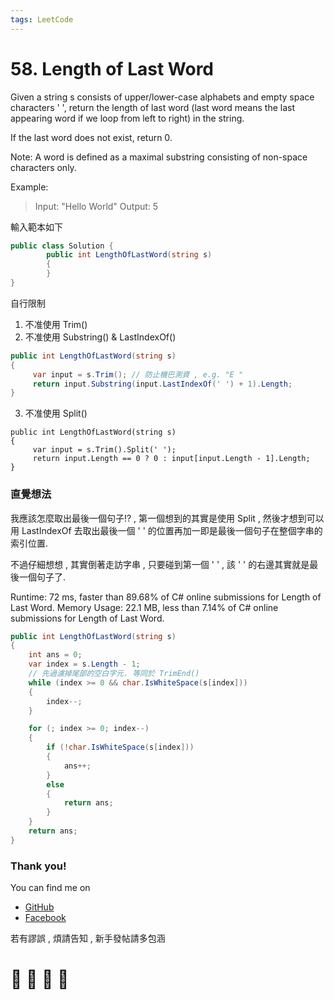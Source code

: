 ```yaml
---
tags: LeetCode
---
```


# 58. Length of Last Word

Given a string s consists of upper/lower-case alphabets and empty space characters ' ', return the length of last word (last word means the last appearing word if we loop from left to right) in the string.

If the last word does not exist, return 0.

Note: A word is defined as a maximal substring consisting of non-space characters only.

Example:
>Input: "Hello World"
Output: 5

輸入範本如下
```C#
public class Solution {
        public int LengthOfLastWord(string s)
        {
        }
}
```

自行限制 
1. 不准使用 Trim()
2. 不准使用 Substring() & LastIndexOf()
```C#
public int LengthOfLastWord(string s)
{
     var input = s.Trim(); // 防止機巴測資 , e.g. "E " 
     return input.Substring(input.LastIndexOf(' ') + 1).Length;
}
```
3. 不准使用 Split()
```
public int LengthOfLastWord(string s)
{
     var input = s.Trim().Split(' ');
     return input.Length == 0 ? 0 : input[input.Length - 1].Length;
}
```

### 直覺想法
我應該怎麼取出最後一個句子!? , 第一個想到的其實是使用 Split , 然後才想到可以用 LastIndexOf 去取出最後一個 ' ' 的位置再加一即是最後一個句子在整個字串的索引位置.

不過仔細想想 , 其實倒著走訪字串 , 只要碰到第一個 ' ' , 該 ' ' 的右邊其實就是最後一個句子了.

Runtime: 72 ms, faster than 89.68% of C# online submissions for Length of Last Word.
Memory Usage: 22.1 MB, less than 7.14% of C# online submissions for Length of Last Word.

```C#
public int LengthOfLastWord(string s)
{
    int ans = 0;
    var index = s.Length - 1;
    // 先過濾掉尾部的空白字元. 等同於 TrimEnd()
    while (index >= 0 && char.IsWhiteSpace(s[index]))
    {
        index--;
    }

    for (; index >= 0; index--)
    {
        if (!char.IsWhiteSpace(s[index]))
        {
            ans++;
        }
        else
        {
            return ans;
        }
    }
    return ans;
}
```







### Thank you! 

You can find me on

- [GitHub](https://github.com/s0920832252)
- [Facebook](https://www.facebook.com/fourtune.chen)

若有謬誤 , 煩請告知 , 新手發帖請多包涵

# :100: :muscle: :tada: :sheep: 
